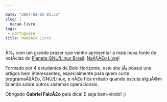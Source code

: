 ```yaml
---

date: "2007-03-05 03:35"
slug: |
  nacao-livre
tags:
 - portuguese
title: NaÃ§Ã£o Livre
---
```


Ã‰ com um grande prazer que venho apresentar a mais nova fonte de
notÃ­cias do [Planeta GNU/Linux
Brasil](http://planeta.gnulinuxbrasil.org/): [NaÃ§Ã£o
Livre](http://nacaolivre.org/)!

Formado por 4 estudantes de Belo Horizonte, este site jÃ¡ possui uns
artigos bem interessantes, especialmente para quem curte programaÃ§Ã£o,
GNU/Linux, e nÃ£o fica irritado quando escuta alguÃ©m falando sobre
outros sistemas operacionais.

Obrigado **Gabriel FalcÃ£o** pela dica! E seja bem-vindo! ;)
